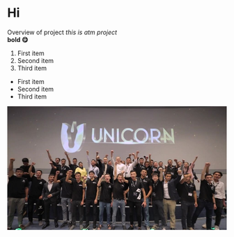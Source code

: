 # Hi
Overview of project
*this is atm project*
<br/>
**bold  😋**
1. First item
2. Second item
3. Third item
- First item
- Second item
- Third item

![Bugun mening kunim](resources/1.jpg)
